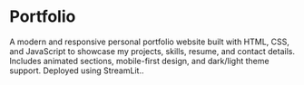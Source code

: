 # Portfolio
A modern and responsive personal portfolio website built with HTML, CSS, and JavaScript to showcase my projects, skills, resume, and contact details. Includes animated sections, mobile-first design, and dark/light theme support. Deployed using StreamLit..
